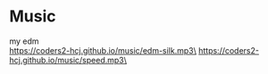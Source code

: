 # Music
my edm\
https://coders2-hcj.github.io/music/edm-silk.mp3\
https://coders2-hcj.github.io/music/speed.mp3\
